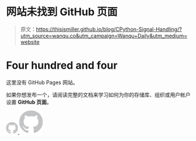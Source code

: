 # 网站未找到 GitHub 页面

> 原文：<https://thisismiller.github.io/blog/CPython-Signal-Handling/?utm_source=wanqu.co&utm_campaign=Wanqu+Daily&utm_medium=website>

# Four hundred and four

这里没有 GitHub Pages 网站。

如果你想发布一个，请阅读完整的文档来学习如何为你的存储库、组织或用户帐户设置 **GitHub 页面**。

[![](img/6691b6771aee6d71f28885ba1e6cb58e.png) ](/) [![](img/a718d401a153f4ec3816bbbebdadb6c4.png)](/)